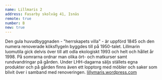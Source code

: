 ```yaml
---
name: Lillmaris 2
address: Fasarby skolväg 41, Isnäs
remote: true
number: B
new: true
---
```

Den gula huvudbyggnaden - "herrskapets villa" - är uppförd 1845 och den numera renoverade köksflygeln byggdes till på 
1950-talet. Lillmarin luomutila gick delvis över till att odla ekologiskt 1993 och helt och hållet år 1998. På somrarna 
ordnar man olika ört- och matkurser samt rundvandringar på gården. Under LHH-dagarna säljs ställets egna produkter och 
på gården finns även ett lopptorg med möbler och saker som blivit över i samband med renoveringen.
[lillymaris.wordpress.com](https://lillymaris.wordpress.com)
